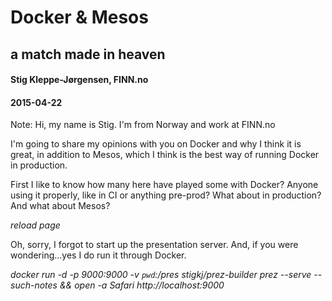 # Docker & Mesos
## a match made in heaven

#### Stig Kleppe-Jørgensen, FINN.no
#### 2015-04-22

Note:
Hi, my name is Stig. I'm from Norway and work at FINN.no

I'm going to share my opinions with you on Docker and why I think it is great, in addition to Mesos, which I think is the best way of running Docker in production.

First I like to know how many here have played some with Docker? Anyone using it properly, like in CI or anything pre-prod? What about in production? And what about Mesos?

_reload page_

Oh, sorry, I forgot to start up the presentation server. And, if you were wondering...yes I do run it through Docker.

_docker run -d -p 9000:9000 -v `pwd`:/pres stigkj/prez-builder prez --serve --such-notes && open -a Safari http://localhost:9000_
